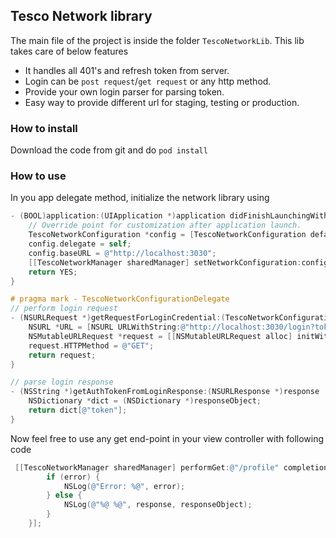 ## Tesco Network library

The main file of the project is inside the folder `TescoNetworkLib`. This lib takes care of below features

* It handles all 401's and refresh token from server.
* Login can be `post request`/`get request` or any http method.
* Provide your own login parser for parsing token.
* Easy way to provide different url for staging, testing or production.

### How to install

Download the code from git and do `pod install`

### How to use

In you app delegate method, initialize the network library using

```objective-c
- (BOOL)application:(UIApplication *)application didFinishLaunchingWithOptions:(NSDictionary *)launchOptions {
    // Override point for customization after application launch.
    TescoNetworkConfiguration *config = [TescoNetworkConfiguration defaultNetworkConfiguration];
    config.delegate = self;
    config.baseURL = @"http://localhost:3030";
    [[TescoNetworkManager sharedManager] setNetworkConfiguration:config];
    return YES;
}

# pragma mark - TescoNetworkConfigurationDelegate
// perform login request
- (NSURLRequest *)getRequestForLoginCredential:(TescoNetworkConfiguration *)config {
    NSURL *URL = [NSURL URLWithString:@"http://localhost:3030/login?token=abcd1234"];
    NSMutableURLRequest *request = [[NSMutableURLRequest alloc] initWithURL:URL];
    request.HTTPMethod = @"GET";
    return request;
}

// parse login response
- (NSString *)getAuthTokenFromLoginResponse:(NSURLResponse *)response  responseObject:(id)responseObject {
    NSDictionary *dict = (NSDictionary *)responseObject;
    return dict[@"token"];
}

```

Now feel free to use any get end-point in your view controller with following code

```objective-c
 [[TescoNetworkManager sharedManager] performGet:@"/profile" completionHandler:^(NSURLResponse *response, id responseObject, NSError *error) {
        if (error) {
            NSLog(@"Error: %@", error);
        } else {
            NSLog(@"%@ %@", response, responseObject);
        }
    }];
```
